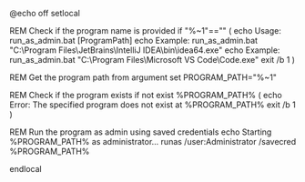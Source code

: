 @echo off
setlocal

REM Check if the program name is provided
if "%~1"=="" (
echo Usage: run_as_admin.bat [ProgramPath]
echo Example: run_as_admin.bat "C:\Program Files\JetBrains\IntelliJ IDEA\bin\idea64.exe"
echo Example: run_as_admin.bat "C:\Program Files\Microsoft VS Code\Code.exe"
exit /b 1
)

REM Get the program path from argument
set PROGRAM_PATH="%~1"

REM Check if the program exists
if not exist %PROGRAM_PATH% (
echo Error: The specified program does not exist at %PROGRAM_PATH%
exit /b 1
)

REM Run the program as admin using saved credentials
echo Starting %PROGRAM_PATH% as administrator...
runas /user:Administrator /savecred %PROGRAM_PATH%

endlocal
